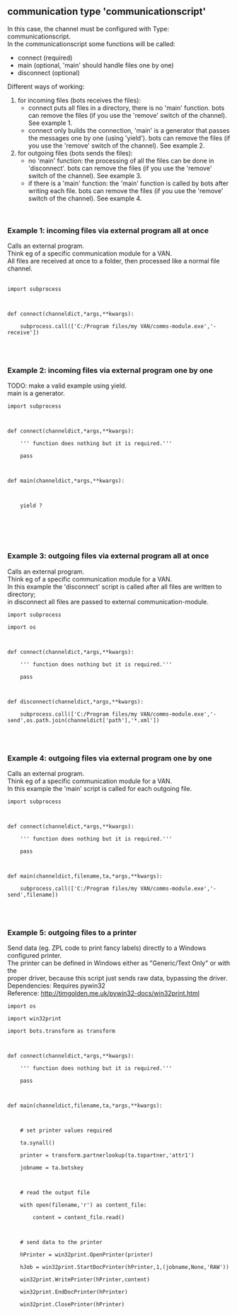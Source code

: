 ## communication type 'communicationscript' ##
In this case, the channel must be configured with Type: communicationscript.<br>
In the communicationscript some functions will be called:<br>
<ul><li>connect (required)<br>
</li><li>main (optional, 'main' should handle files one by one)<br>
</li><li>disconnect  (optional)</li></ul>

Different ways of working:<br>
<ol><li>for incoming files (bots receives the files):<br>
<ul><li>connect puts all files in a directory, there is no 'main' function. bots can remove the files (if you use the 'remove' switch of the channel). See example 1.<br>
</li><li>connect only builds the connection, 'main' is a generator that passes the messages one by one (using 'yield'). bots can remove the files (if you use the 'remove' switch of the channel). See example 2.<br>
</li></ul></li><li>for outgoing files (bots sends the files):<br>
<ul><li>no 'main' function: the processing of all the files can be done in 'disconnect'. bots can remove the files (if you use the 'remove' switch of the channel). See example 3.<br>
</li><li>if there is a 'main' function: the 'main' function is called by bots after writing each file. bots can remove the files (if you use the 'remove' switch of the channel). See example 4.</li></ul></li></ol>

<br>
<h3>Example 1: incoming files via external program all at once</h3>
Calls an external program.<br>
Think eg of a specific communication module for a VAN.<br>
All files are received at once to a folder, then processed like a normal file channel.<br>
<br>
<pre><code>import subprocess<br>
<br>
def connect(channeldict,*args,**kwargs):<br>
    subprocess.call(['C:/Program files/my VAN/comms-module.exe','-receive'])<br>
</code></pre>

<br>
<h3>Example 2: incoming files via external program one by one</h3>
TODO: make a valid example using yield.<br>
main is a generator.<br>
<pre><code>import subprocess<br>
<br>
def connect(channeldict,*args,**kwargs):<br>
    ''' function does nothing but it is required.'''<br>
    pass<br>
<br>
def main(channeldict,*args,**kwargs):<br>
<br>
    yield ?<br>
<br>
</code></pre>
<br>
<h3>Example 3: outgoing files via external program all at once</h3>
Calls an external program.<br>
Think eg of a specific communication module for a VAN.<br>
In this example the 'disconnect' script is called after all files are written to directory;<br>
in disconnect all files are passed to external communication-module.<br>
<pre><code>import subprocess<br>
import os<br>
<br>
def connect(channeldict,*args,**kwargs):<br>
    ''' function does nothing but it is required.'''<br>
    pass<br>
<br>
def disconnect(channeldict,*args,**kwargs):<br>
    subprocess.call(['C:/Program files/my VAN/comms-module.exe','-send',os.path.join(channeldict['path'],'*.xml'])<br>
</code></pre>
<br>
<h3>Example 4: outgoing files via external program one by one</h3>
Calls an external program.<br>
Think eg of a specific communication module for a VAN.<br>
In this example the 'main' script is called for each outgoing file.<br>
<pre><code>import subprocess<br>
<br>
def connect(channeldict,*args,**kwargs):<br>
    ''' function does nothing but it is required.'''<br>
    pass<br>
<br>
def main(channeldict,filename,ta,*args,**kwargs):<br>
    subprocess.call(['C:/Program files/my VAN/comms-module.exe','-send',filename])<br>
</code></pre>


<br>
<h3>Example 5: outgoing files to a printer</h3>
Send data (eg. ZPL code to print fancy labels) directly to a Windows configured printer.<br>
The printer can be defined in Windows either as "Generic/Text Only" or with the<br>
proper driver, because this script just sends raw data, bypassing the driver.<br>
Dependencies: Requires pywin32<br>
Reference: <a href='http://timgolden.me.uk/pywin32-docs/win32print.html'>http://timgolden.me.uk/pywin32-docs/win32print.html</a>
<pre><code>import os<br>
import win32print<br>
import bots.transform as transform<br>
<br>
def connect(channeldict,*args,**kwargs):<br>
    ''' function does nothing but it is required.'''<br>
    pass<br>
<br>
def main(channeldict,filename,ta,*args,**kwargs):<br>
<br>
    # set printer values required<br>
    ta.synall()<br>
    printer = transform.partnerlookup(ta.topartner,'attr1')<br>
    jobname = ta.botskey<br>
<br>
    # read the output file<br>
    with open(filename,'r') as content_file:<br>
        content = content_file.read()<br>
<br>
    # send data to the printer<br>
    hPrinter = win32print.OpenPrinter(printer)<br>
    hJob = win32print.StartDocPrinter(hPrinter,1,(jobname,None,'RAW'))<br>
    win32print.WritePrinter(hPrinter,content)<br>
    win32print.EndDocPrinter(hPrinter)<br>
    win32print.ClosePrinter(hPrinter)<br>
</code></pre>